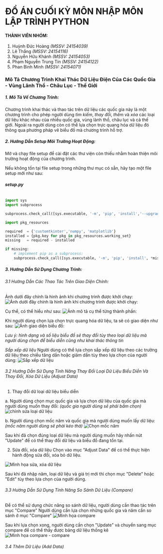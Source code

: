 # ĐỒ ÁN CUỐI KỲ MÔN NHẬP MÔN LẬP TRÌNH PYTHON

#### THÀNH VIÊN NHÓM:

1. Huỳnh Đức Hoàng *(MSSV: 24154039)*
2. Lê Thắng *(MSSV: 24154116)*
3. Nguyễn Hữu Khánh *(MSSV: 24154053)*
4. Phạm Nguyễn Trung Tín *(MSSV: 24154122)*
5. Phan Bình Minh *(MSSV: 24154071)*

### Mô Tả Chương Trình Khai Thác Dữ Liệu Điện Của Các Quốc Gia - Vùng Lãnh Thổ - Châu Lục - Thế Giới

##### 1. Mô Tả Về Chương Trình:

Chương trình khai thác và thao tác trên dữ liệu các quốc gia này là một chương trình cho phép người dùng *tìm kiếm*, *thay đổi*, *thêm* và *xóa* các loại dữ liệu khác nhau của nhiều quốc gia, vùng lành thổ, châu lục và cả thế giới. Ngoài ra người dùng còn có thể lựa chọn trực quang hóa dữ liệu đó thông qua phương pháp vẽ biểu đồ mà chương trình hỗ trợ.

##### 2. Hướng Dẫn Setup Môi Trường Hoạt Động:

Mở và chạy file setup để cài đặt các thư viện còn thiếu nhằm hoàn thiện môi trường hoạt động của chương trình.

Nếu không tồn tại file setup trong những thư mục có sẵn, hãy tạo một file setup mới như sau:

##### setup.py
``` python

import sys
import subprocess

subprocess.check_call([sys.executable, '-m', 'pip', 'install','--upgrade','pip', 'setuptools'])

import pkg_resources

required  = {'customtkinter','numpy', 'matplotlib'} 
installed = {pkg.key for pkg in pkg_resources.working_set}
missing   = required - installed

if missing:
    # implement pip as a subprocess:
    subprocess.check_call([sys.executable, '-m', 'pip', 'install', *missing])
```

##### 3. Hướng Dẫn Sử Dụng Chương Trình:
###### 3.1 Hướng Dẫn Các Thao Tác Trên Giao Diện Chính:

Ảnh dưới đây chính là hình ảnh khi chương trình được khởi chạy:
![Ảnh dưới đây chính là hình ảnh khi chương trình được khởi chạy:](pic/main.png)



Cụ thể, có thể hiểu như sau:
![Ảnh mô tả cụ thể từng thành phần:](pic/discrip_prop_main.png)

Khi người dùng chọn lựa chọn trực quang hóa dữ liệu, ta sẽ có giao diện như sau:
![Ảnh giao diện biểu đồ:](pic/Graph_pic.png)

*Lưu ý: hình dạng và số liệu biểu đồ sẽ thay đổi tùy theo loại dữ liệu mà người dùng chọn để biểu diễn cũng như khai thác thông tin* 

*Sắp xếp dữ liệu*
Người dùng có thể lựa chọn sắp xếp dữ liệu theo các trường dữ liệu theo chiều tăng dần hoặc giảm dần tùy theo lựa chọn của người dùng:
![Sắp xếp dữ liệu](pic/sort_pic.png)

###### 3.2 Hướng Dẫn Sử Dụng Tính Năng Thay Đổi Loại Dữ Liệu Biểu Diễn Và Thay Đổi, Xóa Dữ Liệu (Adjust Data)

1. Thay đổi dữ loại dữ liệu biểu diễn 

a. Người dùng chọn mục quốc gia và lựa chọn dữ liệu của quốc gia mà người dùng muốn thay đổi:
*(quốc gia người dùng sẽ phải bấm chọn)*
![chỉnh sửa loại dữ liệu](pic/change_country.png)

b. Người dùng chọn mốc năm và quốc gia mà người dùng muốn lấy dữ liệu:
*(mốc năm người dùng sẽ phải kéo thả)*
![Chọn mốc năm](pic/choose_year.png)


Sau khi đã chọn đúng loại dữ liệu mà người dùng muốn hãy nhấn nút "Update" để có thể thay đổi dữ liệu và biểu đồ đang tồn tại.


2. Sửa đổi, xóa dữ liệu
Chọn vào mục "Adjust Data" để có thể thực hiện hành động sửa đổi, xóa bỏ dữ liệu.

![Minh họa sửa, xóa dữ liệu](pic/adjust_data.png)

Sau khi đã nhập năm, loại dữ liệu và giá trị mới thì chọn mục "Delete" hoặc "Edit" tùy theo lựa chọn của người dùng.


###### 3.3 Hướng Dẫn Sử Dụng Tính Năng So Sánh Dữ Liệu (Compare)
Để có thể sử dụng chức năng so sánh dữ liệu, người dùng cần thao tác trên mục "Compare"
Người dùng cần lựa chọn những quốc gia và năm cần so sánh ở mục "Compare"
![Minh họa compare](pic/compare_pic.png)

Sau khi lựa chọn xong, người dùng cần chọn "Update" và chuyển sang mục compare để có thể thấy được bảng dữ liệu thống kê
![Minh họa compare - compare](pic/compare_matplotlib_pic.png)

###### 3.4 Thêm Dữ Liệu (Add Data)